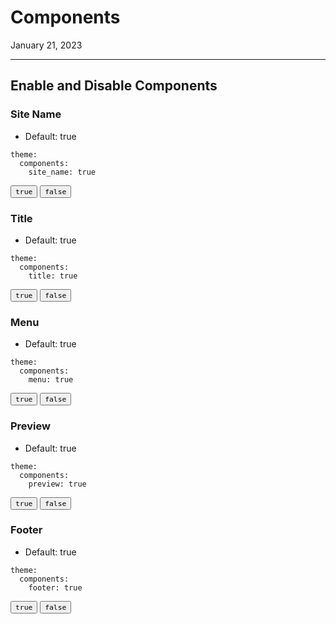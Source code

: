# Components

January 21, 2023

---

## Enable and Disable Components

### Site Name

- Default: true

```
theme:
  components:
    site_name: true
```

<button component-id="component-site-name" status="false"><code>true</code></button>
<button component-id="component-site-name" status="true"><code>false</code></button>

### Title

- Default: true

```
theme:
  components:
    title: true
```

<button component-id="component-title" status="false"><code>true</code></button>
<button component-id="component-title" status="true"><code>false</code></button>

### Menu

- Default: true

```
theme:
  components:
    menu: true
```

<button component-id="component-menu" status="false"><code>true</code></button>
<button component-id="component-menu" status="true"><code>false</code></button>

### Preview

- Default: true

```
theme:
  components:
    preview: true
```

<button component-id="component-preview" status="false"><code>true</code></button>
<button component-id="component-preview" status="true"><code>false</code></button>

### Footer

- Default: true

```
theme:
  components:
    footer: true
```

<button component-id="component-footer" status="false"><code>true</code></button>
<button component-id="component-footer" status="true"><code>false</code></button>

